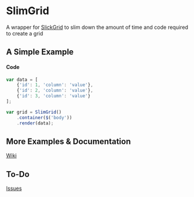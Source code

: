 # SlimGrid

A wrapper for [SlickGrid](https://github.com/mleibman/SlickGrid) to slim down the amount of time and code required to create a grid

## A Simple Example

#### Code
```javascript
var data = [
	{'id': 1, 'column': 'value'}, 
	{'id': 2, 'column': 'value'}, 
	{'id': 3, 'column': 'value'}
];

var grid = SlimGrid()
	.container($('body'))
	.render(data);
```

## More Examples & Documentation

[Wiki](https://github.com/rob-white/SlimGrid/wiki)

## To-Do

[Issues](https://github.com/rob-white/SlimGrid/issues)
